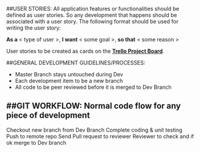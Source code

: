 ##USER STORIES:
All application features or functionalities should be defined as user stories. So any development that happens should be associated with a user story. The following format should be used for writing the user story:

**As a** < type of user >, 
**I want** < some goal >,
**so that** < some reason >

User stories to be created as cards on the [**Trello Project Board**](https://trello.com/b/mfRS3FtK/chingu-voyage-3-toucans-26).


##GENERAL DEVELOPMENT GUIDELINES/PROCESSES:
* Master Branch stays untouched during Dev
* Each development item to be a new branch
* All code to be peer reviewed before it is merged to Dev Branch


##GIT WORKFLOW:
Normal code flow for any piece of development
----------------------------------------------
Checkout new branch from Dev Branch
Complete coding & unit testing
Push to remote repo
Send Pull request to reviewer
Reviewer to check and if ok merge to Dev branch